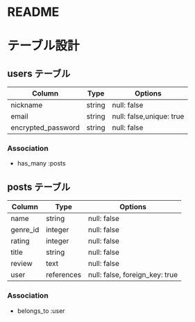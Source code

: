 # README

# テーブル設計

## users テーブル

| Column               | Type    | Options                  |
| -------------------- | ------- | ------------------------ |
| nickname             | string  | null: false              |
| email                | string  | null: false,unique: true |
| encrypted_password   | string  | null: false              |

### Association

- has_many :posts



## posts テーブル

| Column                  | Type          | Options                        |
| ----------------------- | ------------- | ------------------------------ |
| name                    | string        | null: false                    |
| genre_id                | integer       | null: false                    |
| rating                  | integer       | null: false                    |
| title                   | string        | null: false                    |
| review                  | text          | null: false                    |
| user                    | references    | null: false, foreign_key: true |

### Association

- belongs_to :user

